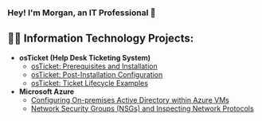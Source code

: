 ### Hey! I'm Morgan, an IT Professional 👋
<h2>👨‍💻 Information Technology Projects:</h2>

- <b>osTicket (Help Desk Ticketing System)</b>
  - [osTicket: Prerequisites and Installation](https://github.com/morgancyber/osticket-prereqs)
  - [osTicket: Post-Installation Configuration](https://github.com/morgancyber/osticketpostinstall)
  - [osTicket: Ticket Lifecycle Examples](https://github.com/morgancyber/osticketlifecycle)
- <b>Microsoft Azure</b>
  - [Configuring On-premises Active Directory within Azure VMs](https://github.com/joshmadakorcc/configure-ad)
  - [Network Security Groups (NSGs) and Inspecting Network Protocols](https://github.com/joshmadakorcc/azure-network-protocols)

